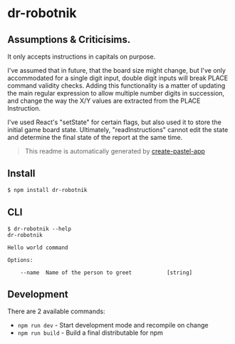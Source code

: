 # dr-robotnik

## Assumptions & Criticisims.

It only accepts instructions in capitals on purpose.

I've assumed that in future, that the board size might change, but I've only accommodated for a single digit input, double digit inputs will break PLACE command validity checks. Adding this functionality is a matter of updating the main regular expression to allow multiple number digits in succession, and change the way the X/Y values are extracted from the PLACE Instruction.

I've used React's "setState" for certain flags, but also used it to store the initial game board state. Ultimately, "readInstructions" cannot edit the state and determine the final state of the report at the same time.

> This readme is automatically generated by [create-pastel-app](https://github.com/vadimdemedes/create-pastel-app)

## Install

```bash
$ npm install dr-robotnik
```

## CLI

```
$ dr-robotnik --help
dr-robotnik

Hello world command

Options:

	--name  Name of the person to greet           [string]
```

## Development

There are 2 available commands:

- `npm run dev` - Start development mode and recompile on change
- `npm run build` - Build a final distributable for npm
